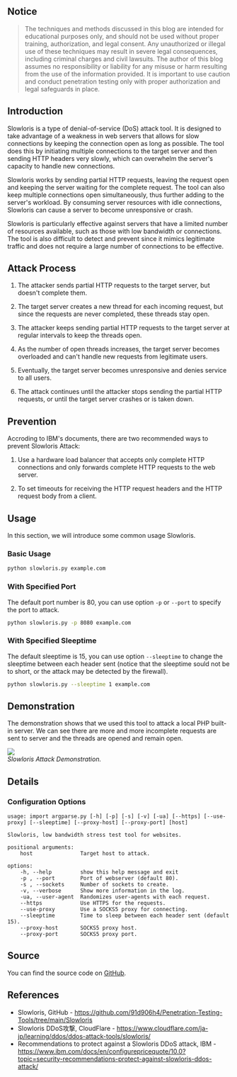 ## Notice

> The techniques and methods discussed in this blog are intended for educational purposes only, and should not be used without proper training, authorization, and legal consent. Any unauthorized or illegal use of these techniques may result in severe legal consequences, including criminal charges and civil lawsuits. The author of this blog assumes no responsibility or liability for any misuse or harm resulting from the use of the information provided. It is important to use caution and conduct penetration testing only with proper authorization and legal safeguards in place.

## Introduction

Slowloris is a type of denial-of-service (DoS) attack tool. It is designed to take advantage of a weakness in web servers that allows for slow connections by keeping the connection open as long as possible. The tool does this by initiating multiple connections to the target server and then sending HTTP headers very slowly, which can overwhelm the server's capacity to handle new connections.

Slowloris works by sending partial HTTP requests, leaving the request open and keeping the server waiting for the complete request. The tool can also keep multiple connections open simultaneously, thus further adding to the server's workload. By consuming server resources with idle connections, Slowloris can cause a server to become unresponsive or crash.

Slowloris is particularly effective against servers that have a limited number of resources available, such as those with low bandwidth or connections. The tool is also difficult to detect and prevent since it mimics legitimate traffic and does not require a large number of connections to be effective.

## Attack Process

1. The attacker sends partial HTTP requests to the target server, but doesn't complete them.

2. The target server creates a new thread for each incoming request, but since the requests are never completed, these threads stay open.

3. The attacker keeps sending partial HTTP requests to the target server at regular intervals to keep the threads open.

4. As the number of open threads increases, the target server becomes overloaded and can't handle new requests from legitimate users.

5. Eventually, the target server becomes unresponsive and denies service to all users.

6. The attack continues until the attacker stops sending the partial HTTP requests, or until the target server crashes or is taken down.

## Prevention

Accroding to IBM's documents, there are two recommended ways to prevent Slowloris Attack:

1. Use a hardware load balancer that accepts only complete HTTP connections and only forwards complete HTTP requests to the web server.

2. To set timeouts for receiving the HTTP request headers and the HTTP request body from a client.

## Usage

In this section, we will introduce some common usage Slowloris.

### Basic Usage

```sh
python slowloris.py example.com
```

### With Specified Port

The default port number is 80, you can use option `-p` or `--port` to specify the port to attack.

```sh
python slowloris.py -p 8080 example.com
```

### With Specified Sleeptime

The default sleeptime is 15, you can use option `--sleeptime` to change the sleeptime between each header sent (notice that the sleeptime sould not be to short, or the attack may be detected by the firewall).

```sh
python slowloris.py --sleeptime 1 example.com
```

### 

## Demonstration

The demonstration shows that we used this tool to attack a local PHP built-in server. We can see there are more and more incomplete requests are sent to server and the threads are opened and remain open.

<div class="public-article-image">
    <img src="https://i.imgur.com/TqDkM7g.gif" /><br />
    <i>Slowloris Attack Demonstration.</i>
</div>

## Details

### Configuration Options

```
usage: import argparse.py [-h] [-p] [-s] [-v] [-ua] [--https] [--use-proxy] [--sleeptime] [--proxy-host] [--proxy-port] [host]

Slowloris, low bandwidth stress test tool for websites.

positional arguments:
    host               Target host to attack.

options:
    -h, --help         show this help message and exit
    -p , --port        Port of webserver (default 80).
    -s , --sockets     Number of sockets to create.
    -v, --verbose      Show more information in the log.
    -ua, --user-agent  Randomizes user-agents with each request.
    --https            Use HTTPS for the requests.
    --use-proxy        Use a SOCKS5 proxy for connecting.
    --sleeptime        Time to sleep between each header sent (default 15).
    --proxy-host       SOCKS5 proxy host.
    --proxy-port       SOCKS5 proxy port.
```

## Source

You can find the source code on <a href="https://github.com/91d906h4/Penetration-Testing-Tools/tree/main/Slowloris" target="_blank">GitHub</a>.

## References

<ul class="public-article-references">
    <li>Slowloris, GitHub - <a href="https://github.com/91d906h4/Penetration-Testing-Tools/tree/main/Slowloris" target="_blank">https://github.com/91d906h4/Penetration-Testing-Tools/tree/main/Slowloris</a></li>
    <li>Slowloris DDoS攻撃, CloudFlare - <a href="https://www.cloudflare.com/ja-jp/learning/ddos/ddos-attack-tools/slowloris/" target="_blank">https://www.cloudflare.com/ja-jp/learning/ddos/ddos-attack-tools/slowloris/</a></li>
    <li>Recommendations to protect against a Slowloris DDoS attack, IBM - <a href="https://www.ibm.com/docs/en/configurepricequote/10.0?topic=security-recommendations-protect-against-slowloris-ddos-attack" target="_blank">https://www.ibm.com/docs/en/configurepricequote/10.0?topic=security-recommendations-protect-against-slowloris-ddos-attack/</a></li>
</ul>